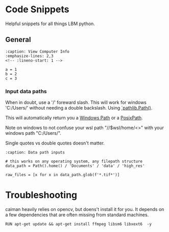 # Code Snippets

Helpful snippets for all things LBM python.

## General

```{code-block} python
:caption: View Computer Info
:emphasize-lines: 2,3
<!-- :lineno-start: 1 -->

a = 1
b = 2
c = 3
```


### Input data paths

When in doubt, use a '/' foreward slash. This will work for windows 'C:/Users/' without needing a double backslash.
Using [`pathlib.Path()](https://docs.python.org/3/library/pathlib.html#pathlib.Path).

This will automatically return you a [Windows Path](https://docs.python.org/3/library/pathlib.html#pathlib.PosixPath) or a [PosixPath](https://docs.python.org/3/library/pathlib.html#pathlib.WindowsPath).

Note on windows to not confuse your wsl path "//$wsl/home/<>" with your windows path "C:/Users/".

Single quotes vs double quotes doesn't matter.

```{code-block} python
:caption: Data path inputs

# this works on any operating system, any filepath structure
data_path = Path().home() / 'Documents' / 'data' / 'high_res'

raw_files = [x for x in data_path.glob(f'*.tif*')]

```
# Troubleshooting
caiman heavily relies on opencv, but doens't install it for you. It depends on a few dependencies that are often missing from standard machines. 

```{code-block} python
RUN apt-get update && apt-get install ffmpeg libsm6 libxext6  -y
```

